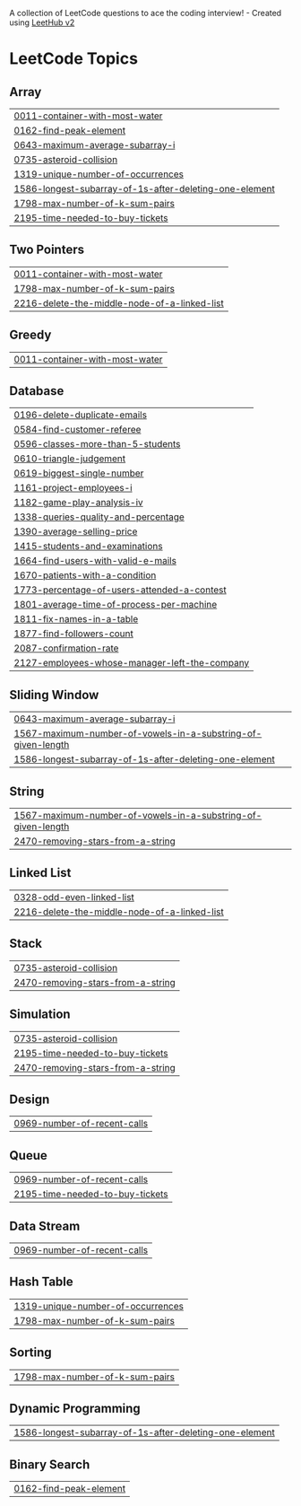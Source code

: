 A collection of LeetCode questions to ace the coding interview! - Created using [LeetHub v2](https://github.com/arunbhardwaj/LeetHub-2.0)
<!---LeetCode Topics Start-->
# LeetCode Topics
## Array
|  |
| ------- |
| [0011-container-with-most-water](https://github.com/Akshaya3214/leetcode_akshaya/tree/master/0011-container-with-most-water) |
| [0162-find-peak-element](https://github.com/Akshaya3214/leetcode_akshaya/tree/master/0162-find-peak-element) |
| [0643-maximum-average-subarray-i](https://github.com/Akshaya3214/leetcode_akshaya/tree/master/0643-maximum-average-subarray-i) |
| [0735-asteroid-collision](https://github.com/Akshaya3214/leetcode_akshaya/tree/master/0735-asteroid-collision) |
| [1319-unique-number-of-occurrences](https://github.com/Akshaya3214/leetcode_akshaya/tree/master/1319-unique-number-of-occurrences) |
| [1586-longest-subarray-of-1s-after-deleting-one-element](https://github.com/Akshaya3214/leetcode_akshaya/tree/master/1586-longest-subarray-of-1s-after-deleting-one-element) |
| [1798-max-number-of-k-sum-pairs](https://github.com/Akshaya3214/leetcode_akshaya/tree/master/1798-max-number-of-k-sum-pairs) |
| [2195-time-needed-to-buy-tickets](https://github.com/Akshaya3214/leetcode_akshaya/tree/master/2195-time-needed-to-buy-tickets) |
## Two Pointers
|  |
| ------- |
| [0011-container-with-most-water](https://github.com/Akshaya3214/leetcode_akshaya/tree/master/0011-container-with-most-water) |
| [1798-max-number-of-k-sum-pairs](https://github.com/Akshaya3214/leetcode_akshaya/tree/master/1798-max-number-of-k-sum-pairs) |
| [2216-delete-the-middle-node-of-a-linked-list](https://github.com/Akshaya3214/leetcode_akshaya/tree/master/2216-delete-the-middle-node-of-a-linked-list) |
## Greedy
|  |
| ------- |
| [0011-container-with-most-water](https://github.com/Akshaya3214/leetcode_akshaya/tree/master/0011-container-with-most-water) |
## Database
|  |
| ------- |
| [0196-delete-duplicate-emails](https://github.com/Akshaya3214/leetcode_akshaya/tree/master/0196-delete-duplicate-emails) |
| [0584-find-customer-referee](https://github.com/Akshaya3214/leetcode_akshaya/tree/master/0584-find-customer-referee) |
| [0596-classes-more-than-5-students](https://github.com/Akshaya3214/leetcode_akshaya/tree/master/0596-classes-more-than-5-students) |
| [0610-triangle-judgement](https://github.com/Akshaya3214/leetcode_akshaya/tree/master/0610-triangle-judgement) |
| [0619-biggest-single-number](https://github.com/Akshaya3214/leetcode_akshaya/tree/master/0619-biggest-single-number) |
| [1161-project-employees-i](https://github.com/Akshaya3214/leetcode_akshaya/tree/master/1161-project-employees-i) |
| [1182-game-play-analysis-iv](https://github.com/Akshaya3214/leetcode_akshaya/tree/master/1182-game-play-analysis-iv) |
| [1338-queries-quality-and-percentage](https://github.com/Akshaya3214/leetcode_akshaya/tree/master/1338-queries-quality-and-percentage) |
| [1390-average-selling-price](https://github.com/Akshaya3214/leetcode_akshaya/tree/master/1390-average-selling-price) |
| [1415-students-and-examinations](https://github.com/Akshaya3214/leetcode_akshaya/tree/master/1415-students-and-examinations) |
| [1664-find-users-with-valid-e-mails](https://github.com/Akshaya3214/leetcode_akshaya/tree/master/1664-find-users-with-valid-e-mails) |
| [1670-patients-with-a-condition](https://github.com/Akshaya3214/leetcode_akshaya/tree/master/1670-patients-with-a-condition) |
| [1773-percentage-of-users-attended-a-contest](https://github.com/Akshaya3214/leetcode_akshaya/tree/master/1773-percentage-of-users-attended-a-contest) |
| [1801-average-time-of-process-per-machine](https://github.com/Akshaya3214/leetcode_akshaya/tree/master/1801-average-time-of-process-per-machine) |
| [1811-fix-names-in-a-table](https://github.com/Akshaya3214/leetcode_akshaya/tree/master/1811-fix-names-in-a-table) |
| [1877-find-followers-count](https://github.com/Akshaya3214/leetcode_akshaya/tree/master/1877-find-followers-count) |
| [2087-confirmation-rate](https://github.com/Akshaya3214/leetcode_akshaya/tree/master/2087-confirmation-rate) |
| [2127-employees-whose-manager-left-the-company](https://github.com/Akshaya3214/leetcode_akshaya/tree/master/2127-employees-whose-manager-left-the-company) |
## Sliding Window
|  |
| ------- |
| [0643-maximum-average-subarray-i](https://github.com/Akshaya3214/leetcode_akshaya/tree/master/0643-maximum-average-subarray-i) |
| [1567-maximum-number-of-vowels-in-a-substring-of-given-length](https://github.com/Akshaya3214/leetcode_akshaya/tree/master/1567-maximum-number-of-vowels-in-a-substring-of-given-length) |
| [1586-longest-subarray-of-1s-after-deleting-one-element](https://github.com/Akshaya3214/leetcode_akshaya/tree/master/1586-longest-subarray-of-1s-after-deleting-one-element) |
## String
|  |
| ------- |
| [1567-maximum-number-of-vowels-in-a-substring-of-given-length](https://github.com/Akshaya3214/leetcode_akshaya/tree/master/1567-maximum-number-of-vowels-in-a-substring-of-given-length) |
| [2470-removing-stars-from-a-string](https://github.com/Akshaya3214/leetcode_akshaya/tree/master/2470-removing-stars-from-a-string) |
## Linked List
|  |
| ------- |
| [0328-odd-even-linked-list](https://github.com/Akshaya3214/leetcode_akshaya/tree/master/0328-odd-even-linked-list) |
| [2216-delete-the-middle-node-of-a-linked-list](https://github.com/Akshaya3214/leetcode_akshaya/tree/master/2216-delete-the-middle-node-of-a-linked-list) |
## Stack
|  |
| ------- |
| [0735-asteroid-collision](https://github.com/Akshaya3214/leetcode_akshaya/tree/master/0735-asteroid-collision) |
| [2470-removing-stars-from-a-string](https://github.com/Akshaya3214/leetcode_akshaya/tree/master/2470-removing-stars-from-a-string) |
## Simulation
|  |
| ------- |
| [0735-asteroid-collision](https://github.com/Akshaya3214/leetcode_akshaya/tree/master/0735-asteroid-collision) |
| [2195-time-needed-to-buy-tickets](https://github.com/Akshaya3214/leetcode_akshaya/tree/master/2195-time-needed-to-buy-tickets) |
| [2470-removing-stars-from-a-string](https://github.com/Akshaya3214/leetcode_akshaya/tree/master/2470-removing-stars-from-a-string) |
## Design
|  |
| ------- |
| [0969-number-of-recent-calls](https://github.com/Akshaya3214/leetcode_akshaya/tree/master/0969-number-of-recent-calls) |
## Queue
|  |
| ------- |
| [0969-number-of-recent-calls](https://github.com/Akshaya3214/leetcode_akshaya/tree/master/0969-number-of-recent-calls) |
| [2195-time-needed-to-buy-tickets](https://github.com/Akshaya3214/leetcode_akshaya/tree/master/2195-time-needed-to-buy-tickets) |
## Data Stream
|  |
| ------- |
| [0969-number-of-recent-calls](https://github.com/Akshaya3214/leetcode_akshaya/tree/master/0969-number-of-recent-calls) |
## Hash Table
|  |
| ------- |
| [1319-unique-number-of-occurrences](https://github.com/Akshaya3214/leetcode_akshaya/tree/master/1319-unique-number-of-occurrences) |
| [1798-max-number-of-k-sum-pairs](https://github.com/Akshaya3214/leetcode_akshaya/tree/master/1798-max-number-of-k-sum-pairs) |
## Sorting
|  |
| ------- |
| [1798-max-number-of-k-sum-pairs](https://github.com/Akshaya3214/leetcode_akshaya/tree/master/1798-max-number-of-k-sum-pairs) |
## Dynamic Programming
|  |
| ------- |
| [1586-longest-subarray-of-1s-after-deleting-one-element](https://github.com/Akshaya3214/leetcode_akshaya/tree/master/1586-longest-subarray-of-1s-after-deleting-one-element) |
## Binary Search
|  |
| ------- |
| [0162-find-peak-element](https://github.com/Akshaya3214/leetcode_akshaya/tree/master/0162-find-peak-element) |
<!---LeetCode Topics End-->